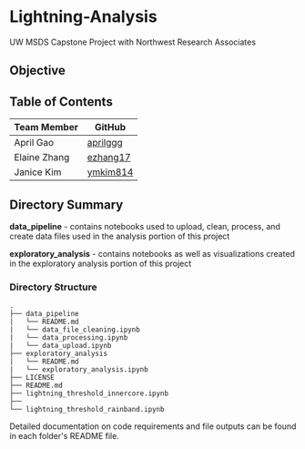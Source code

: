 # Lightning-Analysis
UW MSDS Capstone Project with Northwest Research Associates

## Objective

## Table of Contents

| Team Member  | GitHub                                   |
|------------------|--------------------------------------|
| April Gao       | [aprilggg](https://github.com/aprilggg)    |
| Elaine Zhang     | [ezhang17](https://github.com/ezhang17)|
| Janice Kim      | [ymkim814](https://github.com/ymkim814)|
## Directory Summary
**data_pipeline** - contains notebooks used to upload, clean, process, and create data files used in the analysis portion of this project

**exploratory_analysis** - contains notebooks as well as visualizations created in the exploratory analysis portion of this project

### Directory Structure
```
.
├── data_pipeline
|   └── README.md
|   └── data_file_cleaning.ipynb
|   └── data_processing.ipynb
|   └── data_upload.ipynb
├── exploratory_analysis
|   └── README.md
|   └── exploratory_analysis.ipynb
├── LICENSE
├── README.md
├── lightning_threshold_innercore.ipynb
├──
└── lightning_threshold_rainband.ipynb
```

Detailed documentation on code requirements and file outputs can be found in each folder's README file.
